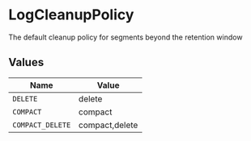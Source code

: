 # LogCleanupPolicy

The default cleanup policy for segments beyond the retention window


## Values

| Name             | Value            |
| ---------------- | ---------------- |
| `DELETE`         | delete           |
| `COMPACT`        | compact          |
| `COMPACT_DELETE` | compact,delete   |